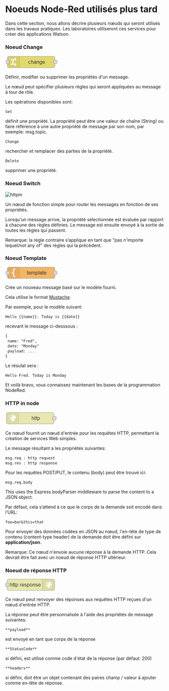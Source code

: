 # Noeuds Node-Red utilisés plus tard

Dans cette section, nous allons décrire plusieurs nœuds qui seront utilisés dans les travaux pratiques. Les laboratoires utiliseront ces services pour créer des applications Watson.

### Noeud Change

![httpin](images/node_red_change.png)

Définir, modifier ou supprimer les propriétés d'un message.

Le nœud peut spécifier plusieurs règles qui seront appliquées au message à tour de rôle.

Les opérations disponibles sont:

    Set

définit une propriété. La propriété peut être une valeur de chaîne (String) ou faire référence à une autre propriété de message par son nom, par exemple: msg.topic.

    Change

rechercher et remplacer des parties de la propriété.

    Delete

supprimer une propriété.

### Noeud Switch

![httpin](images/node_red_switch.png)

Un nœud de fonction simple pour router les messages en fonction de ses propriétés.

Lorsqu'un message arrive, la propriété sélectionnée est évaluée par rapport à chacune des règles définies. Le message est ensuite envoyé à la sortie de toutes les règles qui passent.

Remarque: la règle contraire s’applique en tant que "pas n'importe lequel/not any of" des règles qui la précèdent.

### Noeud Template

![httpin](images/node_red_template.png)

Crée un nouveau message basé sur le modèle fourni.

Cela utilise le format [Mustache](https://github.com/janl/mustache.js).

Par exemple, pour le modèle suivant:

    Hello {{name}}. Today is {{date}}

recevant le message ci-desssous :

    {
     name: "Fred",
     date: "Monday"
     payload: ...
    }

Le résulat sera :

    Hello Fred. Today is Monday

Et voilà bravo, vous connaissez maintenant les bases de la programmation NodeRed.

### HTTP in node

![httpin](images/node_red_httpinput.png)

Ce nœud fournit un nœud d'entrée pour les requêtes HTTP, permettant la création de services Web simples.

Le message résultant a les propriétés suivantes:

    msg.req : http request
    msg.res : http response

Pour les requêtes POST/PUT, le contenu (body) peut être trouvé ici:

    msg.req.body

This uses the Express bodyParser middleware to parse the content to a JSON object.

Par défaut, cela s’attend à ce que le corps de la demande soit encodé dans l’URL:

    foo=bar&this=that

Pour envoyer des données codées en JSON au nœud, l'en-tête de type de contenu (content-type header) de la demande doit être défini sur **application/json**.

Remarque: Ce nœud n'envoie aucune réponse à la demande HTTP. Cela devrait être fait avec un noeud de réponse HTTP ultérieur.

### Noeud de réponse HTTP

![httpin](images/node_red_httpresponse.png)

Ce nœud peut renvoyer des réponses aux requêtes HTTP reçues d'un nœud d'entrée HTTP.

La réponse peut être personnalisée à l'aide des propriétés de message suivantes:

    **payload**

est envoyé en tant que corps de la réponse

    **StatusCode**

si défini, est utilisé comme code d'état de la réponse (par défaut: 200)

    **headers**

si défini, doit être un objet contenant des paires champ / valeur à ajouter comme en-tête de réponse.
